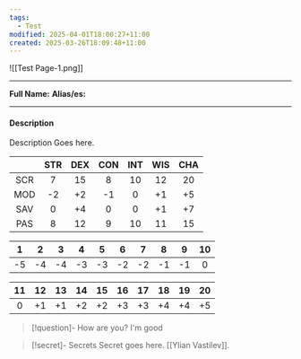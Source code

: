 ```yaml
---
tags:
  - Test
modified: 2025-04-01T18:00:27+11:00
created: 2025-03-26T18:09:48+11:00
---
```

![[Test Page-1.png]]
***
**Full Name:**
**Alias/es:**
***
#### Description
Description Goes here.



| | STR | DEX | CON | INT | WIS | CHA |
| :---: | :---: | :---: | :---: | :---: | :---: | :---: |
| SCR | 7 | 15 | 8 | 10 | 12 | 20 |
| MOD | -2 | +2 | -1 | 0 | +1 | +5 |
| SAV | 0 | +4 | 0 | 0 | +1 | +7 |
| PAS | 8 | 12 | 9 | 10 | 11 | 15 |

| 1 | 2 | 3 | 4 | 5 | 6 | 7 | 8 | 9 | 10 |
| :---: | :---: | :---: | :---: | :---: | :---: | :---: | :---: | :---: | :---: |
| -5 | -4 | -4 | -3 | -3 | -2 | -2 | -1 | -1 | 0 |

| 11 | 12 | 13 | 14 | 15 | 16 | 17 | 18 | 19 | 20 |
| :---: | :---: | :---: | :---: | :---: | :---: | :---: | :---: | :---: | :---: |
| 0 | +1 | +1 | +2 | +2 | +3 | +3 | +4 | +4 | +5 |

> [!question]- How are you?
> I'm good

> [!secret]- Secrets
> Secret goes here. [[Ylian Vastilev]].
